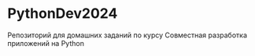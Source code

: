 # PythonDev2024

Репозиторий для домашних заданий по курсу Совместная разработка приложений на Python
